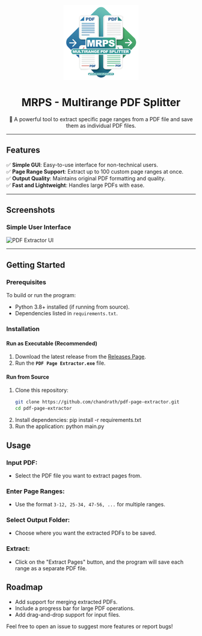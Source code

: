 <!-- Cover Icon -->
<p align="center">
  <img src="Cover Icon.png" alt="MRPS - Multirange PDF Splitter Icon" width="200" height="200">
</p>

<h1 align="center">MRPS - Multirange PDF Splitter</h1>

<p align="center">
  🚀 A powerful tool to extract specific page ranges from a PDF file and save them as individual PDF files.
</p>

---

## Features

✅ **Simple GUI**: Easy-to-use interface for non-technical users.  
✅ **Page Range Support**: Extract up to 100 custom page ranges at once.  
✅ **Output Quality**: Maintains original PDF formatting and quality.  
✅ **Fast and Lightweight**: Handles large PDFs with ease.

---

## Screenshots

### Simple User Interface

![PDF Extractor UI](https://i.imgur.com/KWhXVVu.png)

---

## Getting Started

### Prerequisites

To build or run the program:

- Python 3.8+ installed (if running from source).
- Dependencies listed in `requirements.txt`.

### Installation

#### **Run as Executable (Recommended)**

1. Download the latest release from the [Releases Page](https://github.com/chandrath/PDF-MultiRange-Splitter/releases).
2. Run the **`PDF Page Extractor.exe`** file.

#### **Run from Source**

1. Clone this repository:
   ```bash
   git clone https://github.com/chandrath/pdf-page-extractor.git
   cd pdf-page-extractor
   ```
2. Install dependencies:
   pip install -r requirements.txt
3. Run the application:
   python main.py

## Usage

### Input PDF:

- Select the PDF file you want to extract pages from.

### Enter Page Ranges:

- Use the format `3-12, 25-34, 47-56, ...` for multiple ranges.

### Select Output Folder:

- Choose where you want the extracted PDFs to be saved.

### Extract:

- Click on the "Extract Pages" button, and the program will save each range as a separate PDF file.

## Roadmap

- Add support for merging extracted PDFs.
- Include a progress bar for large PDF operations.
- Add drag-and-drop support for input files.

Feel free to open an issue to suggest more features or report bugs!

